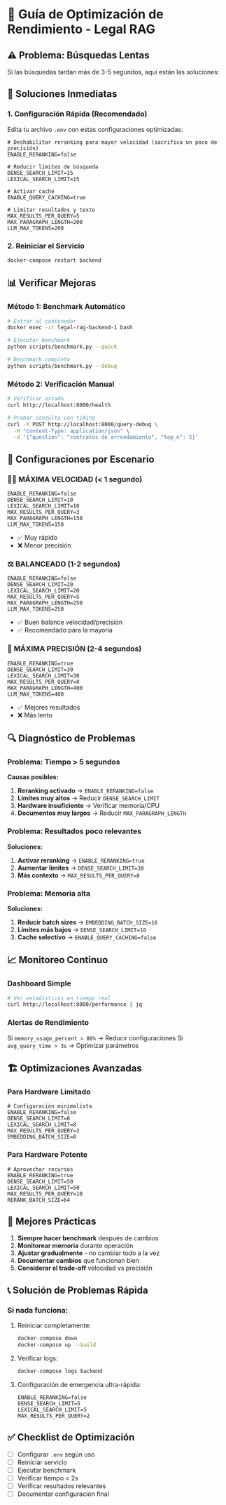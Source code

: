 # 🚀 Guía de Optimización de Rendimiento - Legal RAG

## ⚠️ Problema: Búsquedas Lentas

Si las búsquedas tardan más de 3-5 segundos, aquí están las soluciones:

## 🔧 Soluciones Inmediatas

### 1. **Configuración Rápida (Recomendado)**
Edita tu archivo `.env` con estas configuraciones optimizadas:

```env
# Deshabilitar reranking para mayor velocidad (sacrifica un poco de precisión)
ENABLE_RERANKING=false

# Reducir límites de búsqueda
DENSE_SEARCH_LIMIT=15
LEXICAL_SEARCH_LIMIT=15

# Activar caché
ENABLE_QUERY_CACHING=true

# Limitar resultados y texto
MAX_RESULTS_PER_QUERY=5
MAX_PARAGRAPH_LENGTH=200
LLM_MAX_TOKENS=200
```

### 2. **Reiniciar el Servicio**
```bash
docker-compose restart backend
```

## 📊 Verificar Mejoras

### Método 1: Benchmark Automático
```bash
# Entrar al contenedor
docker exec -it legal-rag-backend-1 bash

# Ejecutar benchmark
python scripts/benchmark.py --quick

# Benchmark completo
python scripts/benchmark.py --debug
```

### Método 2: Verificación Manual
```bash
# Verificar estado
curl http://localhost:8000/health

# Probar consulta con timing
curl -X POST http://localhost:8000/query-debug \
  -H "Content-Type: application/json" \
  -d '{"question": "contratos de arrendamiento", "top_n": 5}'
```

## 🎯 Configuraciones por Escenario

### 🏃‍♂️ **MÁXIMA VELOCIDAD** (< 1 segundo)
```env
ENABLE_RERANKING=false
DENSE_SEARCH_LIMIT=10
LEXICAL_SEARCH_LIMIT=10
MAX_RESULTS_PER_QUERY=3
MAX_PARAGRAPH_LENGTH=150
LLM_MAX_TOKENS=150
```
- ✅ Muy rápido
- ❌ Menor precisión

### ⚖️ **BALANCEADO** (1-2 segundos)
```env
ENABLE_RERANKING=false
DENSE_SEARCH_LIMIT=20
LEXICAL_SEARCH_LIMIT=20
MAX_RESULTS_PER_QUERY=5
MAX_PARAGRAPH_LENGTH=250
LLM_MAX_TOKENS=250
```
- ✅ Buen balance velocidad/precisión
- ✅ Recomendado para la mayoría

### 🎯 **MÁXIMA PRECISIÓN** (2-4 segundos)
```env
ENABLE_RERANKING=true
DENSE_SEARCH_LIMIT=30
LEXICAL_SEARCH_LIMIT=30
MAX_RESULTS_PER_QUERY=8
MAX_PARAGRAPH_LENGTH=400
LLM_MAX_TOKENS=400
```
- ✅ Mejores resultados
- ❌ Más lento

## 🔍 Diagnóstico de Problemas

### Problema: Tiempo > 5 segundos
**Causas posibles:**
1. **Reranking activado** → `ENABLE_RERANKING=false`
2. **Límites muy altos** → Reducir `DENSE_SEARCH_LIMIT`
3. **Hardware insuficiente** → Verificar memoria/CPU
4. **Documentos muy largos** → Reducir `MAX_PARAGRAPH_LENGTH`

### Problema: Resultados poco relevantes
**Soluciones:**
1. **Activar reranking** → `ENABLE_RERANKING=true`
2. **Aumentar límites** → `DENSE_SEARCH_LIMIT=30`
3. **Más contexto** → `MAX_RESULTS_PER_QUERY=8`

### Problema: Memoria alta
**Soluciones:**
1. **Reducir batch sizes** → `EMBEDDING_BATCH_SIZE=16`
2. **Límites más bajos** → `DENSE_SEARCH_LIMIT=10`
3. **Cache selectivo** → `ENABLE_QUERY_CACHING=false`

## 📈 Monitoreo Continuo

### Dashboard Simple
```bash
# Ver estadísticas en tiempo real
curl http://localhost:8000/performance | jq
```

### Alertas de Rendimiento
Si `memory_usage_percent > 80%` → Reducir configuraciones
Si `avg_query_time > 3s` → Optimizar parámetros

## 🏗️ Optimizaciones Avanzadas

### Para Hardware Limitado
```env
# Configuración minimalista
ENABLE_RERANKING=false
DENSE_SEARCH_LIMIT=8
LEXICAL_SEARCH_LIMIT=8
MAX_RESULTS_PER_QUERY=3
EMBEDDING_BATCH_SIZE=8
```

### Para Hardware Potente
```env
# Aprovechar recursos
ENABLE_RERANKING=true
DENSE_SEARCH_LIMIT=50
LEXICAL_SEARCH_LIMIT=50
MAX_RESULTS_PER_QUERY=10
RERANK_BATCH_SIZE=64
```

## 🎯 Mejores Prácticas

1. **Siempre hacer benchmark** después de cambios
2. **Monitorear memoria** durante operación
3. **Ajustar gradualmente** - no cambiar todo a la vez
4. **Documentar cambios** que funcionan bien
5. **Considerar el trade-off** velocidad vs precisión

## 📞 Solución de Problemas Rápida

### Si nada funciona:
1. Reiniciar completamente:
   ```bash
   docker-compose down
   docker-compose up --build
   ```

2. Verificar logs:
   ```bash
   docker-compose logs backend
   ```

3. Configuración de emergencia ultra-rápida:
   ```env
   ENABLE_RERANKING=false
   DENSE_SEARCH_LIMIT=5
   LEXICAL_SEARCH_LIMIT=5
   MAX_RESULTS_PER_QUERY=2
   ```

## ✅ Checklist de Optimización

- [ ] Configurar `.env` según uso
- [ ] Reiniciar servicio
- [ ] Ejecutar benchmark
- [ ] Verificar tiempo < 2s
- [ ] Verificar resultados relevantes
- [ ] Documentar configuración final
